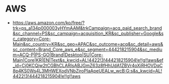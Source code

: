 # AWS

* https://aws.amazon.com/ko/free/?trk=ps_a134p000003yHYmAAM&trkCampaign=acq_paid_search_brand&sc_channel=PS&sc_campaign=acquisition_KR&sc_publisher=Google&sc_category=Core-Main&sc_country=KR&sc_geo=APAC&sc_outcome=acq&sc_detail=aws&sc_content=Brand_Core_aws_e&sc_segment=444218215904&sc_medium=ACQ-P|PS-GO|Brand|Desktop|SU|Core-Main|Core|KR|EN|Text&s_kwcid=AL!4422!3!444218215904!e!!g!!aws&ef_id=Cj0KCQjw2tCGBhCLARIsABJGmZ63z8fHhUdA1ZBVr4oXiRHOVDqC8p4KS0Ws4L3MHWEXodVNbZjroPIaApeUEALw_wcB:G:s&s_kwcid=AL!4422!3!444218215904!e!!g!!aws
